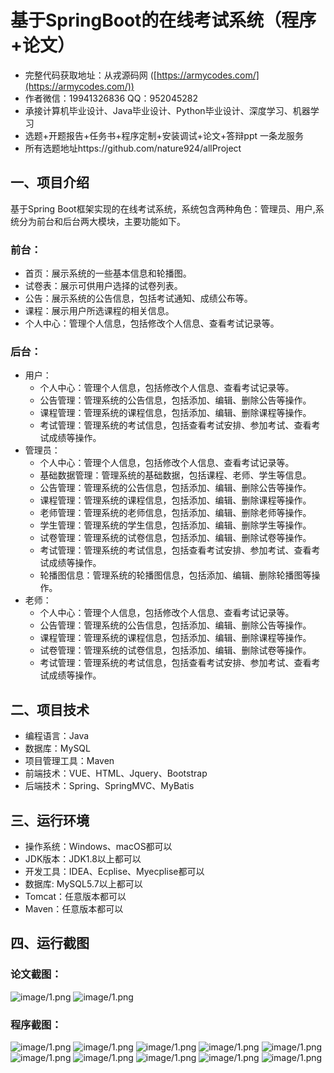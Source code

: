 基于SpringBoot的在线考试系统（程序+论文）
=
- 完整代码获取地址：从戎源码网 ([https://armycodes.com/](https://armycodes.com/))
- 作者微信：19941326836  QQ：952045282 
- 承接计算机毕业设计、Java毕业设计、Python毕业设计、深度学习、机器学习
- 选题+开题报告+任务书+程序定制+安装调试+论文+答辩ppt 一条龙服务
- 所有选题地址https://github.com/nature924/allProject

一、项目介绍
---
基于Spring Boot框架实现的在线考试系统，系统包含两种角色：管理员、用户,系统分为前台和后台两大模块，主要功能如下。
### 前台：
- 首页：展示系统的一些基本信息和轮播图。
- 试卷表：展示可供用户选择的试卷列表。
- 公告：展示系统的公告信息，包括考试通知、成绩公布等。
- 课程：展示用户所选课程的相关信息。
- 个人中心：管理个人信息，包括修改个人信息、查看考试记录等。

### 后台：
- 用户：
    - 个人中心：管理个人信息，包括修改个人信息、查看考试记录等。
    - 公告管理：管理系统的公告信息，包括添加、编辑、删除公告等操作。
    - 课程管理：管理系统的课程信息，包括添加、编辑、删除课程等操作。
    - 考试管理：管理系统的考试信息，包括查看考试安排、参加考试、查看考试成绩等操作。
- 管理员：
    - 个人中心：管理个人信息，包括修改个人信息、查看考试记录等。
    - 基础数据管理：管理系统的基础数据，包括课程、老师、学生等信息。
    - 公告管理：管理系统的公告信息，包括添加、编辑、删除公告等操作。
    - 课程管理：管理系统的课程信息，包括添加、编辑、删除课程等操作。
    - 老师管理：管理系统的老师信息，包括添加、编辑、删除老师等操作。
    - 学生管理：管理系统的学生信息，包括添加、编辑、删除学生等操作。
    - 试卷管理：管理系统的试卷信息，包括添加、编辑、删除试卷等操作。
    - 考试管理：管理系统的考试信息，包括查看考试安排、参加考试、查看考试成绩等操作。
    - 轮播图信息：管理系统的轮播图信息，包括添加、编辑、删除轮播图等操作。
- 老师：
    - 个人中心：管理个人信息，包括修改个人信息、查看考试记录等。
    - 公告管理：管理系统的公告信息，包括添加、编辑、删除公告等操作。
    - 课程管理：管理系统的课程信息，包括添加、编辑、删除课程等操作。
    - 试卷管理：管理系统的试卷信息，包括添加、编辑、删除试卷等操作。
    - 考试管理：管理系统的考试信息，包括查看考试安排、参加考试、查看考试成绩等操作。



二、项目技术
---
- 编程语言：Java
- 数据库：MySQL
- 项目管理工具：Maven
- 前端技术：VUE、HTML、Jquery、Bootstrap
- 后端技术：Spring、SpringMVC、MyBatis

三、运行环境
---
- 操作系统：Windows、macOS都可以
- JDK版本：JDK1.8以上都可以
- 开发工具：IDEA、Ecplise、Myecplise都可以
- 数据库: MySQL5.7以上都可以
- Tomcat：任意版本都可以
- Maven：任意版本都可以

四、运行截图
---
### 论文截图：
![image/1.png](limage/1.png)
![image/1.png](limage/2.png)

### 程序截图：
![image/1.png](image/1.png)
![image/1.png](image/2.png)
![image/1.png](image/3.png)
![image/1.png](image/4.png)
![image/1.png](image/5.png)
![image/1.png](image/6.png)
![image/1.png](image/7.png)
![image/1.png](image/8.png)
![image/1.png](image/9.png)
![image/1.png](image/10.png)


